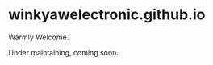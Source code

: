 # winkyawelectronic.github.io
<!DOCTYPE html>
<html lang="en">
<head>
    <meta charset="UTF-8">
    <meta name="viewport" content="width=device-width, initial-scale=1.0">
    <meta http-equiv="X-UA-Compatible" content="ie=edge">
    <title>Win Kyaw Led & Electronic</title>
</head>
<body>
    <p>Warmly Welcome.</p>
    <p>Under maintaining, coming soon.</p>  
</body>
</html>

